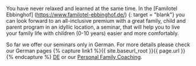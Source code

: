 You have never relaxed and learned at the same time. In the [Familotel Ebbinghof] (https://www.familotel-ebbinghof.de/) {: target = "blank"} you can look forward to an all-inclusive premium with a great family, child and parent program in an idyllic location, a seminar, that will help you to live your family life with children (0-10 years) easier and more comfortably.

So far we offer our seminars only in German. For more details please check our German pages {% capture link1 %}{{ site.baseurl_root }}{{ page.url }}{% endcapture %}
<a class="btn-floating center red darken-1 waves-effect waves-default" href="{{ link1 }}" >DE</a> or our [Personal Family Coaching](/en/personalfamilycoach/).
